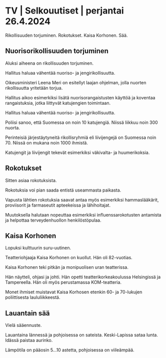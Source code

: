 # TV \| Selkouutiset \| perjantai 26.4.2024

Rikollisuuden torjuminen. Rokotukset. Kaisa Korhonen. Sää.

## Nuorisorikollisuuden torjuminen

Aluksi aiheena on rikollisuuden torjuminen.

Hallitus haluaa vähentää nuoriso- ja jengirikollisuutta.

Oikeusministeri Leena Meri on esitellyt laajan ohjelman, jolla nuorten rikollisuutta yritetään torjua.

Hallitus aikoo esimerkiksi lisätä nuorisorangaistusten käyttöä ja koventaa rangaistuksia, jotka liittyvät katujengien toimintaan.

Hallitus haluaa vähentää nuoriso- ja jengirikollisuutta.

Poliisi sanoo, että Suomessa on noin 10 katujengiä. Niissä liikkuu noin 300 nuorta.

Perinteisiä järjestäytyneitä rikollisryhmiä eli liivijengejä on Suomessa noin 70. Niissä on mukana noin 1000 ihmistä.

Katujengit ja liivijengit tekevät esimerkiksi väkivalta- ja huumerikoksia.

## Rokotukset

Sitten asiaa rokotuksista.

Rokotuksia voi pian saada entistä useammasta paikasta.

Vapusta lähtien rokotuksia saavat antaa myös esimerkiksi hammaslääkärit, proviisorit ja farmaseutit apteekeissa ja lähihoitajat.

Muutoksella halutaan nopeuttaa esimerkiksi influenssarokotusten antamista ja helpottaa terveydenhuollon henkilöstöpulaa.

## Kaisa Korhonen

Lopuksi kulttuurin suru-uutinen.

Teatteriohjaaja Kaisa Korhonen on kuollut. Hän oli 82-vuotias.

Kaisa Korhonen teki pitkän ja monipuolisen uran teatterissa.

Hän näytteli, ohjasi ja johti. Hän opetti teatterikorkeakoulussa Helsingissä ja Tampereella. Hän oli myös perustamassa KOM-teatteria.

Monet ihmiset muistavat Kaisa Korhosen etenkin 60- ja 70-lukujen poliittisesta laululiikkeestä.

## Lauantain sää

Vielä sääennuste.

Lauantaina lännessä ja pohjoisessa on sateista. Keski-Lapissa sataa lunta. Idässä paistaa aurinko.

Lämpötila on pääosin 5\...10 astetta, pohjoisessa on viileämpää.

